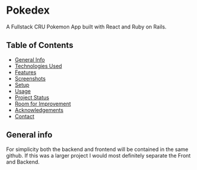 # Pokedex

A Fullstack CRU Pokemon App built with React and Ruby on Rails.

## Table of Contents
* [General Info](#general-information)
* [Technologies Used](#technologies-used)
* [Features](#features)
* [Screenshots](#screenshots)
* [Setup](#setup)
* [Usage](#usage)
* [Project Status](#project-status)
* [Room for Improvement](#room-for-improvement)
* [Acknowledgements](#acknowledgements)
* [Contact](#contact)

## General info
For simplicity both the backend and frontend will be contained in the same github. If this was a larger project I would most definitely separate the Front and Backend.

